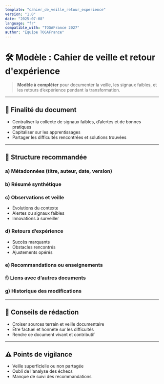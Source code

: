 ```yaml
---
template: "cahier_de_veille_retour_experience"
version: "1.0"
date: "2025-07-08"
language: "fr"
compatible_with: "TOGAFrance 2027"
author: "Équipe TOGAFrance"
---
```


# 🛠️ Modèle : Cahier de veille et retour d'expérience

> **Modèle à compléter** pour documenter la veille, les signaux faibles, et les retours d’expérience pendant la transformation.

---

## 🎯 Finalité du document

- Centraliser la collecte de signaux faibles, d’alertes et de bonnes pratiques  
- Capitaliser sur les apprentissages  
- Partager les difficultés rencontrées et solutions trouvées

---

## 🔹 Structure recommandée

### a) Métadonnées (titre, auteur, date, version)

### b) Résumé synthétique

### c) Observations et veille

- Évolutions du contexte  
- Alertes ou signaux faibles  
- Innovations à surveiller

### d) Retours d’expérience

- Succès marquants  
- Obstacles rencontrés  
- Ajustements opérés

### e) Recommandations ou enseignements

### f) Liens avec d’autres documents

### g) Historique des modifications

---

## 🧠 Conseils de rédaction

- Croiser sources terrain et veille documentaire  
- Être factuel et honnête sur les difficultés  
- Rendre ce document vivant et contributif

---

## ⚠️ Points de vigilance

- Veille superficielle ou non partagée  
- Oubli de l'analyse des échecs  
- Manque de suivi des recommandations
